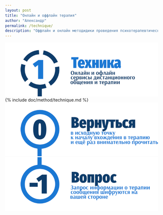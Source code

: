 ```yaml
---
layout: post
title: "Онлайн и оффлайн терапия"
author: "Александр"
permalink: /technique/
description: "Оффлайн и онлайн методидики проведения психотерапевтических сеансов. Базовые принципы и их развитие"
---
```

<a href="/method/">![Онлайн оффлайн сервисы обмена сообщениями](/_img/11.png)</a>
{% include doc/method/technique.md %}
<a href="/method/">![Psychotherapy for Russian-speaking IT professionals](/_img/0.png)</a>
<a href="https://bit.ly/3yhBEb4" target=_blank>![Вопросы ответы для пациента психотерапевта](/_img/-1.png)</a>

